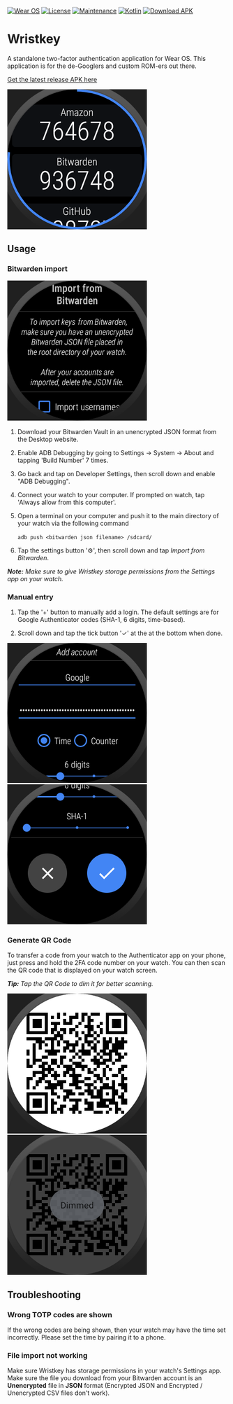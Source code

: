[![Wear OS](https://img.shields.io/badge/Made%20for-WearOS-4285f4.svg?style=flat&logo=wear%20os)](https://wearos.google.com/)
[![License](https://img.shields.io/badge/License-MIT-purple)](LICENSE)
[![Maintenance](https://img.shields.io/badge/Maintained-Yes-green.svg)](https://gitlab.com/ThomasCat/wristkey/activity)
[![Kotlin](https://img.shields.io/badge/Made%20with-Kotlin-7f52ff.svg)](https://kotlinlang.org/)
[![Download APK](https://img.shields.io/badge/Download%20APK-Click%20Here!-blue)](app/release/app-release.apk)

# Wristkey

A standalone two-factor authentication application for Wear OS. This application is for the de-Googlers and custom ROM-ers out there.

[Get the latest release APK here](app/release/app-release.apk)

<img src = screenshots/home.png alt="screenshot">

## Usage

### Bitwarden import

<img src = screenshots/import.png alt="screenshot">

1. Download your Bitwarden Vault in an unencrypted JSON format from the Desktop website.

2. Enable ADB Debugging by going to Settings → System → About and tapping 'Build Number' 7 times.

3. Go back and tap on Developer Settings, then scroll down and enable "ADB Debugging".

4. Connect your watch to your computer. If prompted on watch, tap 'Always allow from this computer'.

4. Open a terminal on your computer and push it to the main directory of your watch via the following command

    ```adb push <bitwarden json filename> /sdcard/```

5. Tap the settings button '⚙️', then scroll down and tap *Import from Bitwarden*.

***Note:** Make sure to give Wristkey storage permissions from the Settings app on your watch.*

### Manual entry

1. Tap the '+' button to manually add a login. The default settings are for Google Authenticator codes (SHA-1, 6 digits, time-based).

2. Scroll down and tap the tick button '✓' at the at the bottom when done.

<img src = screenshots/add.png alt="screenshot">
<img src = screenshots/add2.png alt="screenshot">

### Generate QR Code

To transfer a code from your watch to the Authenticator app on your phone, just press and hold the 2FA code number on your watch. You can then scan the QR code that is displayed on your watch screen.

***Tip:** Tap the QR Code to dim it for better scanning.*

<img src = screenshots/qr.png alt="screenshot">
<img src = screenshots/qr2.png alt="screenshot">

## Troubleshooting

### Wrong TOTP codes are shown

If the wrong codes are being shown, then your watch may have the time set incorrectly. Please set the time by pairing it to a phone.

### File import not working

Make sure Wristkey has storage permissions in your watch's Settings app. Make sure the file you download from your Bitwarden account is an **Unencrypted** file in **JSON** format (Encrypted JSON and Encrypted / Unencrypted CSV files don't work).
